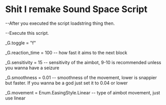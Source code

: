 # Shit I remake Sound Space Script

--After you executed the script loadstring thing then.

--Execute this script.

_G.toggle = "f"

_G.reaction_time = 100 -- how fast it aims to the next block

_G.sensitivity = 15 -- sensitivity of the aimbot, 9-10 is recommended unless you wanna have a seizure

_G.smoothness = 0.01 -- smoothness of the movement, lower is snappier but faster. If you wanna be a god just set it to 0.04 or lower

_G.movement = Enum.EasingStyle.Linear -- type of aimbot movement, just use linear
